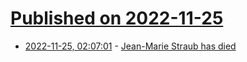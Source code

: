 # [Published on 2022-11-25](index.md)

* [2022-11-25, 02:07:01](https://news.ycombinator.com/item?id=33738388) - [Jean-Marie Straub has died](https://www.newyorker.com/culture/postscript/the-stubborn-enduring-vision-of-jean-marie-straub)
